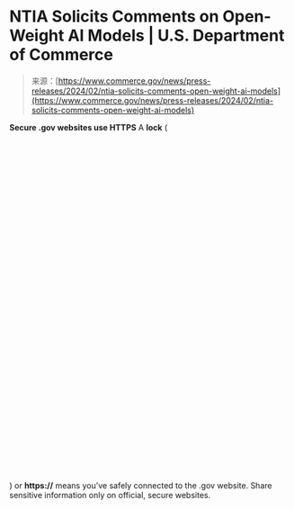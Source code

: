 <!--yml
category: 未分类
date: 2024-05-29 13:20:11
-->

# NTIA Solicits Comments on Open-Weight AI Models | U.S. Department of Commerce

> 来源：[https://www.commerce.gov/news/press-releases/2024/02/ntia-solicits-comments-open-weight-ai-models](https://www.commerce.gov/news/press-releases/2024/02/ntia-solicits-comments-open-weight-ai-models)

**Secure .gov websites use HTTPS**
A **lock** (<svg xmlns="http://www.w3.org/2000/svg" viewBox="0 0 52 64" class="usa-banner__lock-image" role="presentation" aria-labelledby="banner-lock-title banner-lock-description"><title id="banner-lock-title">Lock</title><desc id="banner-lock-description">A locked padlock</desc></svg>) or **https://** means you’ve safely connected to the .gov website. Share sensitive information only on official, secure websites.